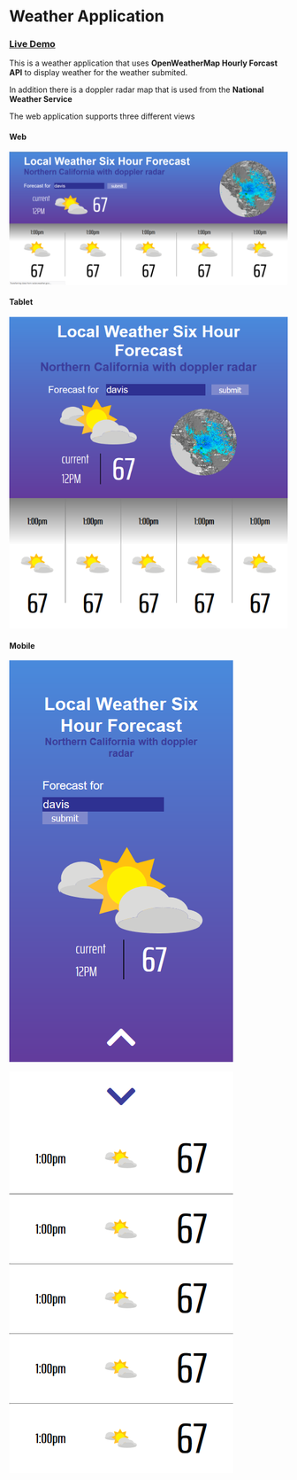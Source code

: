 # Weather Application

### [Live Demo](https://daniel9a.github.io/WeatherApp/)

This is a weather application that uses **OpenWeatherMap Hourly Forcast API** to display weather for the weather submited.

In addition there is a doppler radar map that is used from the **National Weather Service**

The web application supports three different views

#### Web

![alt text](imgs/web.png)

#### Tablet

![alt text](imgs/tablet.png)

#### Mobile

![alt text](imgs/mobile1.png)

![alt text](imgs/mobile2.png)